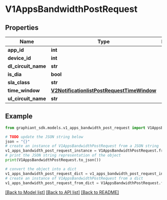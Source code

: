 # V1AppsBandwidthPostRequest


## Properties

Name | Type | Description | Notes
------------ | ------------- | ------------- | -------------
**app_id** | **int** |  | [optional] 
**device_id** | **int** |  | [optional] 
**dl_circuit_name** | **str** |  | [optional] 
**is_dia** | **bool** |  | [optional] 
**sla_class** | **str** |  | [optional] 
**time_window** | [**V2NotificationlistPostRequestTimeWindow**](V2NotificationlistPostRequestTimeWindow.md) |  | [optional] 
**ul_circuit_name** | **str** |  | [optional] 

## Example

```python
from graphiant_sdk.models.v1_apps_bandwidth_post_request import V1AppsBandwidthPostRequest

# TODO update the JSON string below
json = "{}"
# create an instance of V1AppsBandwidthPostRequest from a JSON string
v1_apps_bandwidth_post_request_instance = V1AppsBandwidthPostRequest.from_json(json)
# print the JSON string representation of the object
print(V1AppsBandwidthPostRequest.to_json())

# convert the object into a dict
v1_apps_bandwidth_post_request_dict = v1_apps_bandwidth_post_request_instance.to_dict()
# create an instance of V1AppsBandwidthPostRequest from a dict
v1_apps_bandwidth_post_request_from_dict = V1AppsBandwidthPostRequest.from_dict(v1_apps_bandwidth_post_request_dict)
```
[[Back to Model list]](../README.md#documentation-for-models) [[Back to API list]](../README.md#documentation-for-api-endpoints) [[Back to README]](../README.md)



